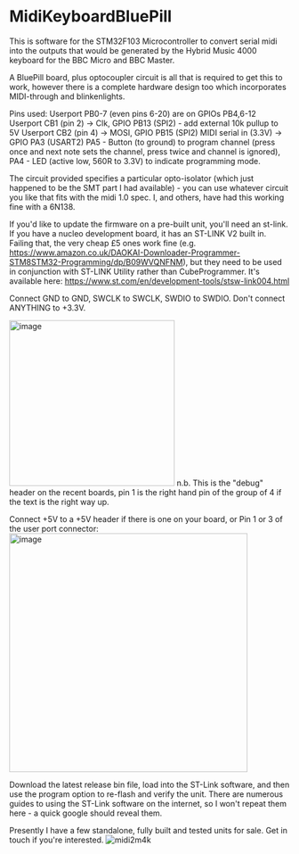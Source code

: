 # MidiKeyboardBluePill
This is software for the STM32F103 Microcontroller to convert serial midi into the outputs that would be generated by the Hybrid Music 4000 keyboard for the BBC Micro and BBC Master.

A BluePill board, plus optocoupler circuit is all that is required to get this to work, however there is a complete hardware design too which incorporates MIDI-through and blinkenlights.

  Pins used: Userport PB0-7 (even pins 6-20) are on GPIOs PB4,6-12
  Userport CB1 (pin 2) -> Clk, GPIO PB13  (SPI2) - add external 10k pullup to 5V
  Userport CB2 (pin 4) -> MOSI, GPIO PB15 (SPI2)
  MIDI serial in (3.3V) -> GPIO PA3  (USART2)
  PA5 - Button (to ground) to program channel (press once and next note sets the channel, press twice and channel is ignored),
  PA4 - LED (active low, 560R to 3.3V) to indicate programming mode.

The circuit provided specifies a particular opto-isolator (which just happened to be the SMT part I had available) - you can use whatever circuit you like that fits with the midi 1.0 spec. I, and others, have had this working fine with a 6N138.

If you'd like to update the firmware on a pre-built unit, you'll need an st-link. If you have a nucleo development board, it has an ST-LINK V2 built in. Failing that, the very cheap £5 ones work fine (e.g. https://www.amazon.co.uk/DAOKAI-Downloader-Programmer-STM8STM32-Programming/dp/B09WVQNFNM), but they need to be used in conjunction with ST-LINK Utility rather than CubeProgrammer. It's available here: https://www.st.com/en/development-tools/stsw-link004.html

Connect GND to GND, SWCLK to SWCLK, SWDIO to SWDIO. Don't connect ANYTHING to +3.3V. 

<img width="297" alt="image" src="https://user-images.githubusercontent.com/2575676/213863482-8e0c1186-f947-4b91-9c7d-d3f016c662ef.png">
n.b. This is the "debug" header on the recent boards, pin 1 is the right hand pin of the group of 4 if the text is the right way up.

Connect +5V to a +5V header if there is one on your board, or Pin 1 or 3 of the user port connector:
<img width="428" alt="image" src="https://user-images.githubusercontent.com/2575676/213863636-4d92972e-64f8-43ad-af81-30086ec84a98.png">

Download the latest release bin file, load into the ST-Link software, and then use the program option to re-flash and verify the unit. There are numerous guides to using the ST-Link software on the internet, so I won't repeat them here - a quick google should reveal them.

Presently I have a few standalone, fully built and tested units for sale. Get in touch if you're interested.
![midi2m4k](https://user-images.githubusercontent.com/2575676/213465252-ee0512f1-578f-4770-ad0d-df5117150859.jpg)
